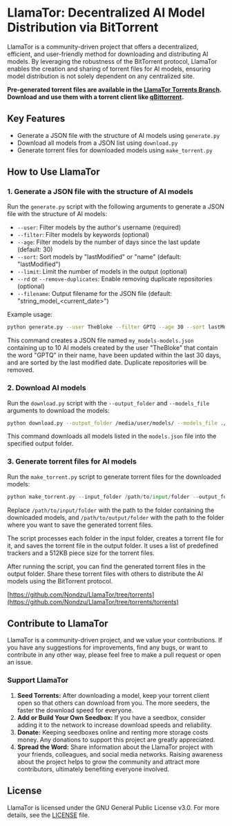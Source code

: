# LlamaTor: Decentralized AI Model Distribution via BitTorrent

LlamaTor is a community-driven project that offers a decentralized, efficient, and user-friendly method for downloading and distributing AI models. By leveraging the robustness of the BitTorrent protocol, LlamaTor enables the creation and sharing of torrent files for AI models, ensuring model distribution is not solely dependent on any centralized site.

**Pre-generated torrent files are available in the [LlamaTor Torrents Branch](https://github.com/Nondzu/LlamaTor/tree/torrents/torrents). Download and use them with a torrent client like [qBittorrent](https://www.qbittorrent.org/).**

## Key Features

- Generate a JSON file with the structure of AI models using `generate.py`
- Download all models from a JSON list using `download.py`
- Generate torrent files for downloaded models using `make_torrent.py`

## How to Use LlamaTor

### 1. Generate a JSON file with the structure of AI models

Run the `generate.py` script with the following arguments to generate a JSON file with the structure of AI models:

- `--user`: Filter models by the author's username (required)
- `--filter`: Filter models by keywords (optional)
- `--age`: Filter models by the number of days since the last update (default: 30)
- `--sort`: Sort models by "lastModified" or "name" (default: "lastModified")
- `--limit`: Limit the number of models in the output (optional)
- `--rd` or `--remove-duplicates`: Enable removing duplicate repositories (optional)
- `--filename`: Output filename for the JSON file (default: "string_model_\<current_date\>")

Example usage:

```bash
python generate.py --user TheBloke --filter GPTQ --age 30 --sort lastModified --limit 10 --rd --filename my_models
```

This command creates a JSON file named `my_models-models.json` containing up to 10 AI models created by the user "TheBloke" that contain the word "GPTQ" in their name, have been updated within the last 30 days, and are sorted by the last modified date. Duplicate repositories will be removed.

### 2. Download AI models 

Run the `download.py` script with the `--output_folder` and `--models_file` arguments to download the models:

```bash
python download.py --output_folder /media/user/models/ --models_file ./models.json 
```

This command downloads all models listed in the `models.json` file into the specified output folder.

### 3. Generate torrent files for AI models

Run the `make_torrent.py` script to generate torrent files for the downloaded models:

```python
python make_torrent.py --input_folder /path/to/input/folder --output_folder /path/to/output/folder
```

Replace `/path/to/input/folder` with the path to the folder containing the downloaded models, and `/path/to/output/folder` with the path to the folder where you want to save the generated torrent files.

The script processes each folder in the input folder, creates a torrent file for it, and saves the torrent file in the output folder. It uses a list of predefined trackers and a 512KB piece size for the torrent files.

After running the script, you can find the generated torrent files in the output folder. Share these torrent files with others to distribute the AI models using the BitTorrent protocol.

[https://github.com/Nondzu/LlamaTor/tree/torrents](https://github.com/Nondzu/LlamaTor/tree/torrents/torrents)

## Contribute to LlamaTor

LlamaTor is a community-driven project, and we value your contributions. If you have any suggestions for improvements, find any bugs, or want to contribute in any other way, please feel free to make a pull request or open an issue.

### Support LlamaTor

1. **Seed Torrents:** After downloading a model, keep your torrent client open so that others can download from you. The more seeders, the faster the download speed for everyone.
2. **Add or Build Your Own Seedbox:** If you have a seedbox, consider adding it to the network to increase download speeds and reliability.
3. **Donate:** Keeping seedboxes online and renting more storage costs money. Any donations to support this project are greatly appreciated.
4. **Spread the Word:** Share information about the LlamaTor project with your friends, colleagues, and social media networks. Raising awareness about the project helps to grow the community and attract more contributors, ultimately benefiting everyone involved.

## License

LlamaTor is licensed under the GNU General Public License v3.0. For more details, see the [LICENSE](LICENSE) file.
